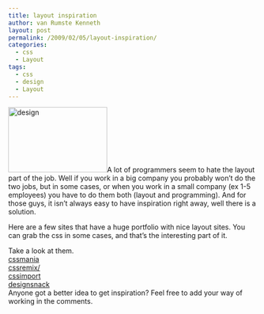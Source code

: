 ```yaml
---
title: layout inspiration
author: van Rumste Kenneth
layout: post
permalink: /2009/02/05/layout-inspiration/
categories:
  - css
  - Layout
tags:
  - css
  - design
  - Layout
---
```

<img class="alignright size-full wp-image-364" title="design" src="http://www.devexp.eu/wp-content/uploads/2009/02/design.jpg" alt="design" width="200" height="132" />A lot of programmers seem to hate the layout part of the job. Well if you work in a big company you probably won’t do the two jobs, but in some cases, or when you work in a small company (ex 1-5 employees) you have to do them both (layout and programming). And for those guys, it isn’t always easy to have inspiration right away, well there is a solution.

Here are a few sites that have a huge portfolio with nice layout sites. You can grab the css in some cases, and that’s the interesting part of it.

Take a look at them.  
<a href="http://cssmania.com/" target="_blank">cssmania</a>  
<a href="http://cssremix.com/" target="_blank">cssremix/</a>  
<a href="http://www.cssimport.com/" target="_blank">cssimport</a>  
<a href="http://www.designsnack.com/" target="_blank">designsnack</a>  
Anyone got a better idea to get inspiration? Feel free to add your way of working in the comments.